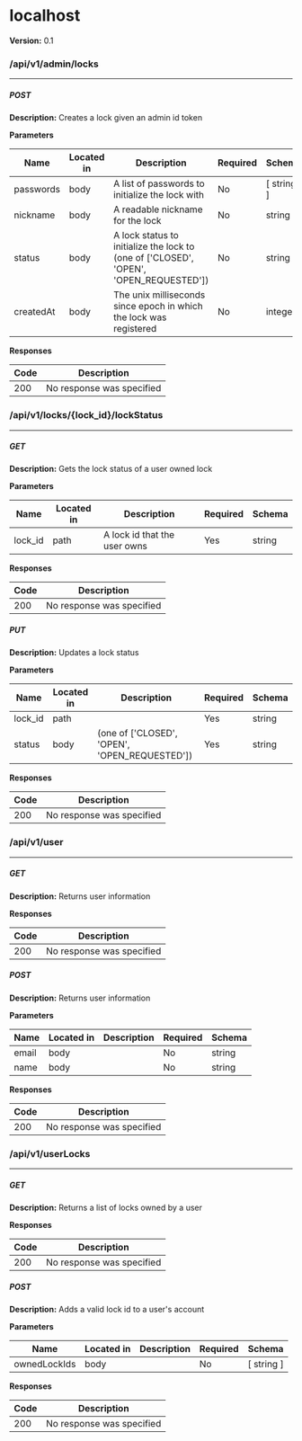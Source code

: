 localhost
=========
**Version:** 0.1

### /api/v1/admin/locks
---
##### ***POST***
**Description:** Creates a lock given an admin id token

**Parameters**

| Name | Located in | Description | Required | Schema |
| ---- | ---------- | ----------- | -------- | ---- |
| passwords | body | A list of passwords to initialize the lock with | No | [ string ] |
| nickname | body | A readable nickname for the lock | No | string |
| status | body | A lock status to initialize the lock to (one of ['CLOSED', 'OPEN', 'OPEN_REQUESTED']) | No | string |
| createdAt | body | The unix milliseconds since epoch in which the lock was registered | No | integer |

**Responses**

| Code | Description |
| ---- | ----------- |
| 200 | No response was specified |

### /api/v1/locks/{lock_id}/lockStatus
---
##### ***GET***
**Description:** Gets the lock status of a user owned lock

**Parameters**

| Name | Located in | Description | Required | Schema |
| ---- | ---------- | ----------- | -------- | ---- |
| lock_id | path | A lock id that the user owns | Yes | string |

**Responses**

| Code | Description |
| ---- | ----------- |
| 200 | No response was specified |

##### ***PUT***
**Description:** Updates a lock status

**Parameters**

| Name | Located in | Description | Required | Schema |
| ---- | ---------- | ----------- | -------- | ---- |
| lock_id | path |  | Yes | string |
| status | body |  (one of ['CLOSED', 'OPEN', 'OPEN_REQUESTED']) | Yes | string |

**Responses**

| Code | Description |
| ---- | ----------- |
| 200 | No response was specified |

### /api/v1/user
---
##### ***GET***
**Description:** Returns user information

**Responses**

| Code | Description |
| ---- | ----------- |
| 200 | No response was specified |

##### ***POST***
**Description:** Returns user information

**Parameters**

| Name | Located in | Description | Required | Schema |
| ---- | ---------- | ----------- | -------- | ---- |
| email | body |  | No | string |
| name | body |  | No | string |

**Responses**

| Code | Description |
| ---- | ----------- |
| 200 | No response was specified |

### /api/v1/userLocks
---
##### ***GET***
**Description:** Returns a list of locks owned by a user

**Responses**

| Code | Description |
| ---- | ----------- |
| 200 | No response was specified |

##### ***POST***
**Description:** Adds a valid lock id to a user's account

**Parameters**

| Name | Located in | Description | Required | Schema |
| ---- | ---------- | ----------- | -------- | ---- |
| ownedLockIds | body |  | No | [ string ] |

**Responses**

| Code | Description |
| ---- | ----------- |
| 200 | No response was specified |
